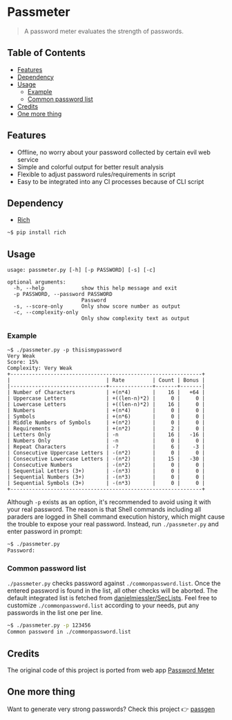 # Passmeter

> A password meter evaluates the strength of passwords.

## Table of Contents

- [Features](#features)
- [Dependency](#dependency)
- [Usage](#usage)
  - [Example](#example)
  - [Common password list](#common-password-list)
- [Credits](#credits)
- [One more thing](#one-more-thing)

## Features

- Offline, no worry about your password collected by certain evil web service
- Simple and colorful output for better result analysis
- Flexible to adjust password rules/requirements in script
- Easy to be integrated into any CI processes because of CLI script

## Dependency

- [Rich](https://github.com/willmcgugan/rich)

```bash
~$ pip install rich
```

## Usage

```
usage: passmeter.py [-h] [-p PASSWORD] [-s] [-c]

optional arguments:
  -h, --help            show this help message and exit
  -p PASSWORD, --password PASSWORD
                        Password
  -s, --score-only      Only show score number as output
  -c, --complexity-only
                        Only show complexity text as output
```

### Example

```
~$ ./passmeter.py -p thisismypassword
Very Weak
Score: 15%
Complexity: Very Weak
+--------------------------------------------------------------+
|                               | Rate         | Count | Bonus |
|-------------------------------+--------------+-------+-------|
| Number of Characters          | +(n*4)       |    16 |   +64 |
| Uppercase Letters             | +((len-n)*2) |     0 |     0 |
| Lowercase Letters             | +((len-n)*2) |    16 |     0 |
| Numbers                       | +(n*4)       |     0 |     0 |
| Symbols                       | +(n*6)       |     0 |     0 |
| Middle Numbers of Symbols     | +(n*2)       |     0 |     0 |
| Requirements                  | +(n*2)       |     2 |     0 |
| Letters Only                  | -n           |    16 |   -16 |
| Numbers Only                  | -n           |     0 |     0 |
| Repeat Characters             | -?           |     6 |    -3 |
| Consecutive Uppercase Letters | -(n*2)       |     0 |     0 |
| Consecutive Lowercase Letters | -(n*2)       |    15 |   -30 |
| Consecutive Numbers           | -(n*2)       |     0 |     0 |
| Sequential Letters (3+)       | -(n*3)       |     0 |     0 |
| Sequential Numbers (3+)       | -(n*3)       |     0 |     0 |
| Sequential Symbols (3+)       | -(n*3)       |     0 |     0 |
+--------------------------------------------------------------+
```

Although `-p` exists as an option, it's recommended to avoid using it with your real password. The reason is that Shell commands including all paraders are logged in Shell command execution history, which might cause the trouble to expose your real password. Instead, run `./passmeter.py` and enter password in prompt:

```bash
~$ ./passmeter.py
Password:
```

### Common password list

`./passmeter.py` checks password against `./commonpassword.list`. Once the entered password is found in the list, all other checks will be aborted. The default integrated list is fetched from [danielmiessler/SecLists](https://github.com/danielmiessler/SecLists/blob/master/Passwords/Common-Credentials/10-million-password-list-top-1000.txt). Feel free to customize `./commonpassword.list` according to your needs, put any passwords in the list one per line.

```bash
~$ ./passmeter.py -p 123456
Common password in ./commonpassword.list
```

## Credits

The original code of this project is ported from web app [Password Meter](http://www.passwordmeter.com/)

## One more thing

Want to generate very strong passwords? Check this project :point_right: [passgen](https://github.com/KevCui/passgen)
